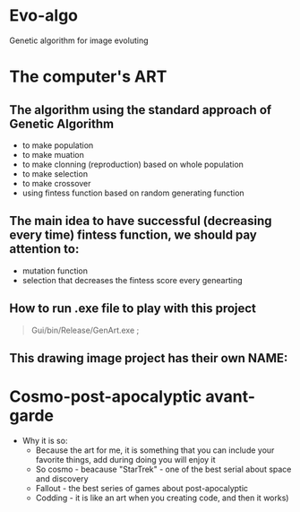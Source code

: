 # Evo-algo
Genetic algorithm for image evoluting
# The computer's ART
## The algorithm using the standard approach of Genetic Algorithm
- to make population
- to make muation
- to make clonning (reproduction) based on whole population
- to make selection
- to make crossover
- using fintess function based on random generating function
## The main idea to have successful (decreasing every time) fintess function, we should pay attention to:
- mutation function
- selection that decreases the fintess score every genearting
## How to run .exe file to play with this project
> Gui/bin/Release/GenArt.exe ;
## This drawing image project has their own NAME:
# Cosmo-post-apocalyptic avant-garde
- Why it is so:
  * Because the art for me, it is something that you can include your favorite things, add during doing you will enjoy it
  * So cosmo - beacause "StarTrek" - one of the best serial about space and discovery
  * Fallout - the best series of games about post-apocalyptic
  * Codding - it is like an art when you creating code, and then it works)
